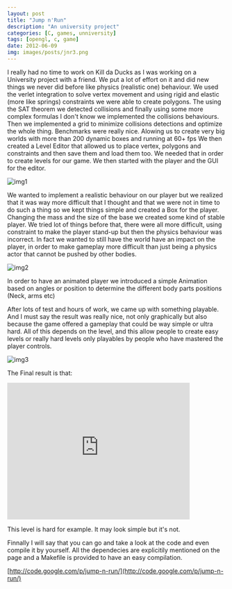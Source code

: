 ```yaml
---
layout: post
title: "Jump n'Run"
description: "An university project"
categories: [C, games, unniversity]
tags: [opengl, c, game]
date: 2012-06-09
img: images/posts/jnr3.png
---
```


I really had no time to work on Kill da Ducks as I was working on a University project with a friend. We put a lot of effort on it and did new things we never did before like physics (realistic one) behaviour.
We used the verlet integration to solve vertex movement and using rigid and elastic (more like springs) constraints we were able to create polygons. The using the SAT theorem we detected collisions and finally using some more complex formulas I don't know we implemented the collisions behaviours. Then we implemented a grid to minimize collisions detections and optimize the whole thing. Benchmarks were really nice. Alowing us to create very big worlds with more than 200 dynamic boxes and running at 60+ fps
We then created a Level Editor that allowed us to place vertex, polygons and constraints and then save them and load them too. We needed that in order to create levels for our game. We then started with the player and the GUI for the editor.

![img1]({{site.baseurl}}/images/posts/jnr1.png) 

We wanted to implement a realistic behaviour on our player but we realized that it was way more difficult that I thought and that we were not in time to do such a thing so we kept things simple and created a Box for the player. Changing the mass and the size of the base we created some kind of stable player. We tried lot of things before that, there were all more difficult, using constraint to make the player stand-up but then the physics behaviour was incorrect. In fact we wanted to still have the world have an impact on the player, in order to make gameplay more difficult than just being a physics actor that cannot be pushed by other bodies.
 
![img2]({{site.baseurl}}/images/posts/jnr2.png) 

In order to have an animated player we introduced a simple Animation based on angles or position to determine the different body parts positions (Neck, arms etc)

After lots of test and hours of work, we came up with something playable. And I must say the result was really nice, not only graphically but also because the game offered a gameplay that could be way simple or ultra hard. All of this depends on the level, and this allow people to create easy levels or really hard levels only playables by people who have mastered the player controls.

![img3]({{site.baseurl}}/images/posts/jnr3.png) 

The Final result is that:

<iframe width="420" height="315" src="http://www.youtube.com/embed/qlRJhccilRk" frameborder="0" allowfullscreen="true"> </iframe>

This level is hard for example. It may look simple but it's not.

Finnally I will say that you can go and take a look at the code and even compile it by yourself. All the dependecies are explicitily mentioned on the page and a Makefile is provided to have an easy compilation.

[http://code.google.com/p/jump-n-run/](http://code.google.com/p/jump-n-run/)
